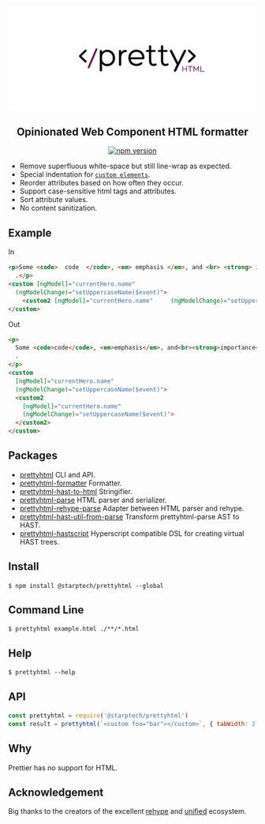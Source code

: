 ![Prettyhtml Banner](/logo.png)

<h2 align="center">Opinionated Web Component HTML formatter</h2>

<p align="center">
  <a href="https://www.npmjs.com/package/prettyhtml">
    <img alt="npm version" src="https://img.shields.io/npm/v/@starptech/prettyhtml.svg?style=flat-square">
  </a>
</p>

- Remove superfluous white-space but still line-wrap as expected.
- Special indentation for [`custom elements`](https://developers.google.com/web/fundamentals/web-components/).
- Reorder attributes based on how often they occur.
- Support case-sensitive html tags and attributes.
- Sort attribute values.
- No content sanitization.

## Example

In

```html
<p>Some <code>  code  </code>, <em> emphasis </em>, and <br> <strong> importance </strong>
  .</p>
<custom [ngModel]="currentHero.name"
  (ngModelChange)="setUppercaseName($event)">
    <custom2 [ngModel]="currentHero.name"     (ngModelChange)="setUppercaseName($event)">   </custom2>
</custom>
```

Out

```html
<p>
  Some <code>code</code>, <em>emphasis</em>, and<br><strong>importance</strong>
  .
</p>
<custom
  [ngModel]="currentHero.name"
  (ngModelChange)="setUppercaseName($event)">
  <custom2
    [ngModel]="currentHero.name"
    (ngModelChange)="setUppercaseName($event)">
  </custom2>
</custom>
```

## Packages

* [prettyhtml](/packages/prettyhtml) CLI and API.
* [prettyhtml-formatter](/packages/prettyhtml-formatter) Formatter.
* [prettyhtml-hast-to-html](/packages/prettyhtml-hast-to-html) Stringifier.
* [prettyhtml-parse](/packages/prettyhtml-parse) HTML parser and serializer.
* [prettyhtml-rehype-parse](/packages/prettyhtml-rehype-parse) Adapter between HTML parser and rehype.
* [prettyhtml-hast-util-from-parse](/packages/prettyhtml-hast-util-from-parse) Transform prettyhtml-parse AST to HAST.
* [prettyhtml-hastscript](/packages/prettyhtml-hastscript) Hyperscript compatible DSL for creating virtual HAST trees.

## Install

```
$ npm install @starptech/prettyhtml --global
```

## Command Line

```
$ prettyhtml example.html ./**/*.html
```

## Help

```
$ prettyhtml --help
```

## API

```js
const prettyhtml = require('@starptech/prettyhtml')
const result = prettyhtml(`<custom foo="bar"></custom>`, { tabWidth: 2 })
```
 
## Why

Prettier has no support for HTML.


## Acknowledgement

Big thanks to the creators of the excellent [rehype](https://github.com/rehypejs/rehype) and [unified](https://github.com/unifiedjs/unified) ecosystem.
